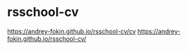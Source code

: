 # rsschool-cv
https://andrey-fokin.github.io/rsschool-cv/cv
https://andrey-fokin.github.io/rsschool-cv/